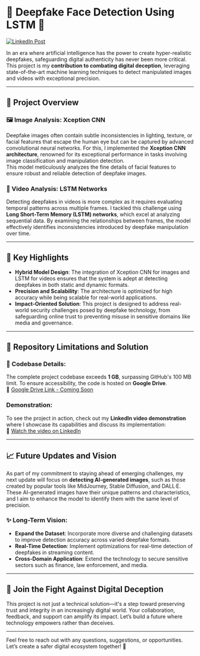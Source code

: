 # 🚀 Deepfake Face Detection Using LSTM 🌟  
[![LinkedIn Post](https://img.shields.io/badge/LinkedIn-Post-blue?style=for-the-badge&logo=linkedin)](https://www.linkedin.com/posts/vignesh-thipparthi_deepfake-face-detection-using-machine-learning-activity-7204727601888698368-uCMH?utm_source=share&utm_medium=member_desktop)

In an era where artificial intelligence has the power to create hyper-realistic deepfakes, safeguarding digital authenticity has never been more critical. This project is my **contribution to combating digital deception**, leveraging state-of-the-art machine learning techniques to detect manipulated images and videos with exceptional precision.

---

## 📌 Project Overview

### 🖼️ Image Analysis: **Xception CNN**
Deepfake images often contain subtle inconsistencies in lighting, texture, or facial features that escape the human eye but can be captured by advanced convolutional neural networks. For this, I implemented the **Xception CNN architecture**, renowned for its exceptional performance in tasks involving image classification and manipulation detection.  
This model meticulously analyzes the fine details of facial features to ensure robust and reliable detection of deepfake images.

### 🎥 Video Analysis: **LSTM Networks**
Detecting deepfakes in videos is more complex as it requires evaluating temporal patterns across multiple frames. I tackled this challenge using **Long Short-Term Memory (LSTM) networks**, which excel at analyzing sequential data. By examining the relationships between frames, the model effectively identifies inconsistencies introduced by deepfake manipulation over time.

---

## 🌟 Key Highlights

- **Hybrid Model Design**: The integration of Xception CNN for images and LSTM for videos ensures that the system is adept at detecting deepfakes in both static and dynamic formats.
- **Precision and Scalability**: The architecture is optimized for high accuracy while being scalable for real-world applications.
- **Impact-Oriented Solution**: This project is designed to address real-world security challenges posed by deepfake technology, from safeguarding online trust to preventing misuse in sensitive domains like media and governance.

---

## 🚧 Repository Limitations and Solution

### 📁 Codebase Details:
The complete project codebase exceeds **1 GB**, surpassing GitHub's 100 MB limit. To ensure accessibility, the code is hosted on **Google Drive**.  
🔗 [Google Drive Link - Coming Soon](https://drive.google.com/drive/folders/1ui4Io79T_nS9aHBczdaZK6NsslRDILUC)

### Demonstration:
To see the project in action, check out my **LinkedIn video demonstration** where I showcase its capabilities and discuss its implementation:  
🔗 [Watch the video on LinkedIn](https://www.linkedin.com/posts/vignesh-thipparthi_deepfake-face-detection-using-machine-learning-activity-7204727601888698368-uCMH?utm_source=share&utm_medium=member_desktop)

---

## 📈 Future Updates and Vision

As part of my commitment to staying ahead of emerging challenges, my next update will focus on **detecting AI-generated images**, such as those created by popular tools like MidJourney, Stable Diffusion, and DALL·E. These AI-generated images have their unique patterns and characteristics, and I aim to enhance the model to identify them with the same level of precision.

### ✨ Long-Term Vision:
- **Expand the Dataset**: Incorporate more diverse and challenging datasets to improve detection accuracy across varied deepfake formats.
- **Real-Time Detection**: Implement optimizations for real-time detection of deepfakes in streaming content.
- **Cross-Domain Application**: Extend the technology to secure sensitive sectors such as finance, law enforcement, and media.

---

## 🚀 Join the Fight Against Digital Deception

This project is not just a technical solution—it's a step toward preserving trust and integrity in an increasingly digital world. Your collaboration, feedback, and support can amplify its impact. Let’s build a future where technology empowers rather than deceives.

---

Feel free to reach out with any questions, suggestions, or opportunities. Let’s create a safer digital ecosystem together! 🌟
